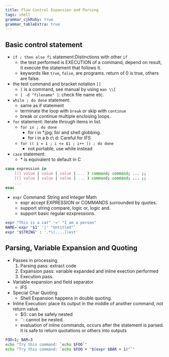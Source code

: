 ```yaml
---
title: Flow Control Expansion and Parsing
tags: shell
grammar_cjkRuby: true
grammar_tableExtra: true
---
```

## Basic control statement
* `if ; then else fi` statement:Distinctions with other `if`
	* the test performed is EXECUTION of a command, depend on result, it execute the statement that follows it. 
	* keywords like `true`, `false`, are programs. return of 0 is true, others are false.
* the test command and bracket notation `[]`
	* `[` is a command, see manual by using `man \\[`
	* `[ -d "filename" ]`: check file name etc.
* `while ; do done` statement:
	* same as if statement
	* terminate the loop with `break` or skip with `continue`
	* break or continue multiple enclosing loops.
* `for` statement: Iterate through items in list.
	* `for in ; do done`
		* for i in \*.jpg: for and shell globbing.
		* for i in a b c\ d: Careful for IFS
	* `for (( i = 1 ; i <= $1 ; i++ )) ; do done`
		* not portable, use while instead
* `case` statement: 
	* \* is equivalent to default in C

```bash
case expression in
    [(] value | value | value | ... ) command; command; ... ;;
    [(] value | value | value | ... ) command; command; ... ;;
    ...
esac
```
* `expr` Command: String and Integer Math
	* expr accept EXPRESSION or COMMANDS surrounded by quotes.
	* support string compare, logic or, logic and.
	* support basic regular ezxpressions.

```bash
expr "This is a cat" '<' "I am a person"
NAME=`expr "$1" '|' "Untitled"`
expr "$STRING" : '.*\(....])est'
```

## Parsing, Variable Expansion and Quoting

* Passes in processing
	1. Parsing pass: extract code
	2. Expansion pass: variable expanded and inline exection performed
	3. Execution pass.
* Variable expansion and field separator
	* IFS
* Special Char Quoting
	* Shell Expansion happens in double quoting.
* Inline Execution: place its output in the middle of another command, not return value.
	* $(): can be safely nested
	* \`\`: cannot be nested.
	* evaluation of inline commands, occurs after the statement is parsed. it is safe to return quotations or others into outputs

```bash
FOO=1; BAR=3
echo "Try this command: `echo $FOO`"
echo "Try this command: `echo $FOO + "$(expr $BAR + 1)"`"
```
